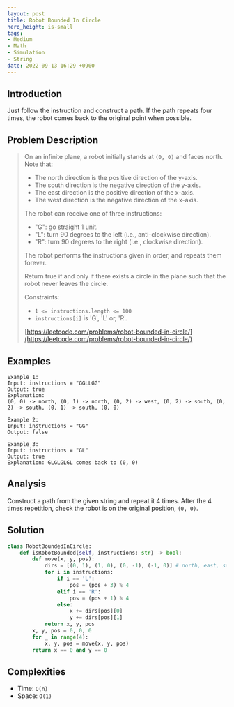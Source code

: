 ```yaml
---
layout: post
title: Robot Bounded In Circle
hero_height: is-small
tags:
- Medium
- Math
- Simulation
- String
date: 2022-09-13 16:29 +0900
---
```

## Introduction
Just follow the instruction and construct a path.
If the path repeats four times, the robot comes back to the original point when possible.

## Problem Description
> On an infinite plane, a robot initially stands at `(0, 0)` and faces north. Note that:
> - The north direction is the positive direction of the y-axis.
> - The south direction is the negative direction of the y-axis.
> - The east direction is the positive direction of the x-axis.
> - The west direction is the negative direction of the x-axis.
>
> The robot can receive one of three instructions:
> - "G": go straight 1 unit.
> - "L": turn 90 degrees to the left (i.e., anti-clockwise direction).
> - "R": turn 90 degrees to the right (i.e., clockwise direction).
>
> The robot performs the instructions given in order, and repeats them forever.
>
> Return true if and only if there exists a circle in the plane such that the robot never leaves the circle.
>
> Constraints:
> - `1 <= instructions.length <= 100`
> - `instructions[i]` is 'G', 'L' or, 'R'.
>
> [https://leetcode.com/problems/robot-bounded-in-circle/](https://leetcode.com/problems/robot-bounded-in-circle/)

## Examples
```
Example 1:
Input: instructions = "GGLLGG"
Output: true
Explanation:
(0, 0) -> north, (0, 1) -> north, (0, 2) -> west, (0, 2) -> south, (0, 2) -> south, (0, 1) -> south, (0, 0)
```

```
Example 2:
Input: instructions = "GG"
Output: false
```

```
Example 3:
Input: instructions = "GL"
Output: true
Explanation: GLGLGLGL comes back to (0, 0)
```

## Analysis
Construct a path from the given string and repeat it 4 times.
After the 4 times repetition, check the robot is on the original position, `(0, 0)`.

## Solution
```python
class RobotBoundedInCircle:
    def isRobotBounded(self, instructions: str) -> bool:
        def move(x, y, pos):
            dirs = [(0, 1), (1, 0), (0, -1), (-1, 0)] # north, east, south, west
            for i in instructions:
                if i == 'L':
                    pos = (pos + 3) % 4
                elif i == 'R':
                    pos = (pos + 1) % 4
                else:
                    x += dirs[pos][0]
                    y += dirs[pos][1]
            return x, y, pos
        x, y, pos = 0, 0, 0
        for _ in range(4):
            x, y, pos = move(x, y, pos)
        return x == 0 and y == 0
```

## Complexities
- Time: `O(n)`
- Space: `O(1)`

